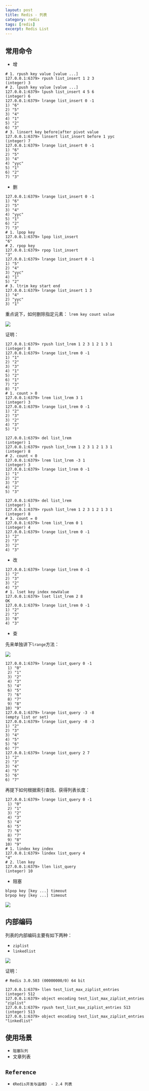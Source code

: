 ```yaml
---
layout: post
title: Redis - 列表
category: redis
tags: [redis]
excerpt: Redis List
---
```


## 常用命令  

- 增  

``` shell
# 1. rpush key value [value ...]
127.0.0.1:6379> rpush list_insert 1 2 3
(integer) 3
# 2. lpush key value [value ...]
127.0.0.1:6379> lpush list_insert 4 5 6
(integer) 6
127.0.0.1:6379> lrange list_insert 0 -1
1) "6"
2) "5"
3) "4"
4) "1"
5) "2"
6) "3"
# 3. linsert key before|after pivot value
127.0.0.1:6379> linsert list_insert before 1 yyc
(integer) 7
127.0.0.1:6379> lrange list_insert 0 -1
1) "6"
2) "5"
3) "4"
4) "yyc"
5) "1"
6) "2"
7) "3"
```


- 删  

``` shell
127.0.0.1:6379> lrange list_insert 0 -1
1) "6"
2) "5"
3) "4"
4) "yyc"
5) "1"
6) "2"
7) "3"
# 1. lpop key
127.0.0.1:6379> lpop list_insert
"6"
# 2. rpop key
127.0.0.1:6379> rpop list_insert
"3"
127.0.0.1:6379> lrange list_insert 0 -1
1) "5"
2) "4"
3) "yyc"
4) "1"
5) "2"
# 3. ltrim key start end
127.0.0.1:6379> lrange list_insert 1 3
1) "4"
2) "yyc"
3) "1"
```

重点说下，如何删除指定元素： `lrem key count value`  

![](https://yyc-images.oss-cn-beijing.aliyuncs.com/lrem.png)  

证明：  

``` shell
127.0.0.1:6379> rpush list_lrem 1 2 3 1 2 1 3 1
(integer) 8
127.0.0.1:6379> lrange list_lrem 0 -1
1) "1"
2) "2"
3) "3"
4) "1"
5) "2"
6) "1"
7) "3"
8) "1"
# 1. count > 0
127.0.0.1:6379> lrem list_lrem 3 1
(integer) 3
127.0.0.1:6379> lrange list_lrem 0 -1
1) "2"
2) "3"
3) "2"
4) "3"
5) "1"

127.0.0.1:6379> del list_lrem
(integer) 1
127.0.0.1:6379> rpush list_lrem 1 2 3 1 2 1 3 1
(integer) 8
# 2. count < 0
127.0.0.1:6379> lrem list_lrem -3 1
(integer) 3
127.0.0.1:6379> lrange list_lrem 0 -1
1) "1"
2) "2"
3) "3"
4) "2"
5) "3"

127.0.0.1:6379> del list_lrem
(integer) 1
127.0.0.1:6379> rpush list_lrem 1 2 3 1 2 1 3 1
(integer) 8
# 3. count = 0
127.0.0.1:6379> lrem list_lrem 0 1
(integer) 4
127.0.0.1:6379> lrange list_lrem 0 -1
1) "2"
2) "3"
3) "2"
4) "3"
```

- 改  

``` shell
127.0.0.1:6379> lrange list_lrem 0 -1
1) "2"
2) "3"
3) "2"
4) "3"
# 1. lset key index newValue
127.0.0.1:6379> lset list_lrem 2 8
OK
127.0.0.1:6379> lrange list_lrem 0 -1
1) "2"
2) "3"
3) "8"
4) "3"
```


- 查  

先来单独讲下`lrange`方法：  

![](https://yyc-images.oss-cn-beijing.aliyuncs.com/lrange.png)  


``` shell
127.0.0.1:6379> lrange list_query 0 -1
 1) "0"
 2) "1"
 3) "2"
 4) "3"
 5) "4"
 6) "5"
 7) "6"
 8) "7"
 9) "8"
10) "9"
127.0.0.1:6379> lrange list_query -3 -8
(empty list or set)
127.0.0.1:6379> lrange list_query -8 -3
1) "2"
2) "3"
3) "4"
4) "5"
5) "6"
6) "7"
127.0.0.1:6379> lrange list_query 2 7
1) "2"
2) "3"
3) "4"
4) "5"
5) "6"
6) "7"
```

再提下如何根据索引查找、获得列表长度：  

``` shell
127.0.0.1:6379> lrange list_query 0 -1
 1) "0"
 2) "1"
 3) "2"
 4) "3"
 5) "4"
 6) "5"
 7) "6"
 8) "7"
 9) "8"
10) "9"
# 1. lindex key index
127.0.0.1:6379> lindex list_query 4
"4"
# 2. llen key
127.0.0.1:6379> llen list_query
(integer) 10
```

- 阻塞  

``` shell
blpop key [key ...] timeout
brpop key [key ...] timeout
```

![](https://yyc-images.oss-cn-beijing.aliyuncs.com/brpop.png)  




## 内部编码  

列表的内部编码主要有如下两种：  

- `ziplist`  
- `linkedlist`  

![](https://yyc-images.oss-cn-beijing.aliyuncs.com/list_encoding.png)  


证明：  

``` shell
# Redis 3.0.503 (00000000/0) 64 bit

127.0.0.1:6379> llen test_list_max_ziplist_entries
(integer) 512
127.0.0.1:6379> object encoding test_list_max_ziplist_entries
"ziplist"
127.0.0.1:6379> rpush test_list_max_ziplist_entries 513
(integer) 513
127.0.0.1:6379> object encoding test_list_max_ziplist_entries
"linkedlist"
```


## 使用场景  

- `阻塞队列`  
- 文章列表  


## `Reference`  
- `《Redis开发与运维》 - 2.4 列表`  